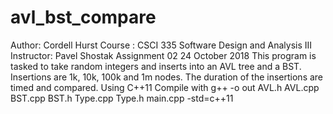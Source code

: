 # avl_bst_compare

Author: Cordell Hurst
Course : CSCI 335 Software Design and Analysis III
Instructor: Pavel Shostak
Assignment 02
24 October 2018
This program is tasked to take random integers and inserts into an AVL tree and a BST.
Insertions are 1k, 10k, 100k and 1m nodes. The duration of the insertions are timed and compared.
Using C++11
Compile with g++ -o out AVL.h AVL.cpp BST.cpp BST.h Type.cpp Type.h main.cpp -std=c++11
